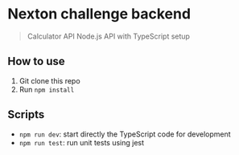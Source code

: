 # Nexton challenge backend

> Calculator API
> Node.js API with TypeScript setup

## How to use

1. Git clone this repo
2. Run `npm install`

## Scripts

- `npm run dev`: start directly the TypeScript code for development
- `npm run test`: run unit tests using jest
